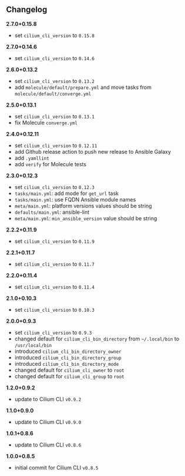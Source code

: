 Changelog
---------

**2.7.0+0.15.8**

- set `cilium_cli_version` to `0.15.8`

**2.7.0+0.14.6**

- set `cilium_cli_version` to `0.14.6`

**2.6.0+0.13.2**

- set `cilium_cli_version` to `0.13.2`
- add `molecule/default/prepare.yml` and move tasks from `molecule/default/converge.yml`

**2.5.0+0.13.1**

- set `cilium_cli_version` to `0.13.1`
- fix Molecule `converge.yml`

**2.4.0+0.12.11**

- set `cilium_cli_version` to `0.12.11`
- add Github release action to push new release to Ansible Galaxy
- add `.yamllint`
- add `verify` for Molecule tests

**2.3.0+0.12.3**

- set `cilium_cli_version` to `0.12.3`
- `tasks/main.yml`: add mode for `get_url` task
- `tasks/main.yml`: use FQDN Ansible module names
- `meta/main.yml`: platform versions values should be string
- `defaults/main.yml`: ansible-lint
- `meta/main.yml`: `min_ansible_version` value should be string

**2.2.2+0.11.9**

- set `cilium_cli_version` to `0.11.9`

**2.2.1+0.11.7**

- set `cilium_cli_version` to `0.11.7`

**2.2.0+0.11.4**

- set `cilium_cli_version` to `0.11.4`

**2.1.0+0.10.3**

- set `cilium_cli_version` to `0.10.3`

**2.0.0+0.9.3**

- set `cilium_cli_version` to `0.9.3`
- changed default for `cilium_cli_bin_directory` from `~/.local/bin` to `/usr/local/bin`
- introduced `cilium_cli_bin_directory_owner`
- introduced `cilium_cli_bin_directory_group`
- introduced `cilium_cli_bin_directory_mode`
- changed default for `cilium_cli_owner` to `root`
- changed default for `cilium_cli_group` to `root`

**1.2.0+0.9.2**

- update to Cilium CLI `v0.9.2`

**1.1.0+0.9.0**

- update to Cilium CLI `v0.9.0`

**1.0.1+0.8.6**

- update to Cilium CLI `v0.8.6`

**1.0.0+0.8.5**

- initial commit for Cilium CLI `v0.8.5`

